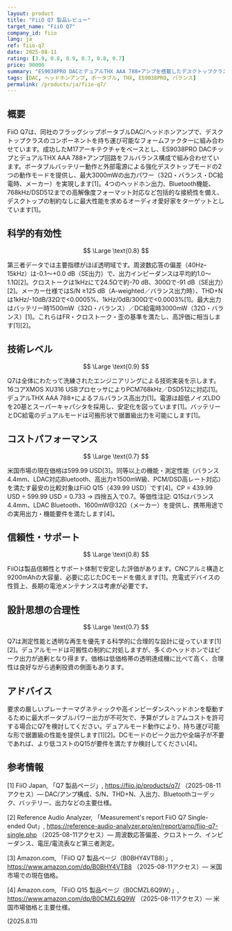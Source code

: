 ```yaml
---
layout: product
title: "FiiO Q7 製品レビュー"
target_name: "FiiO Q7"
company_id: fiio
lang: ja
ref: fiio-q7
date: 2025-08-11
rating: [3.9, 0.8, 0.9, 0.7, 0.8, 0.7]
price: 90000
summary: "ES9038PRO DACとデュアルTHX AAA 788+アンプを搭載したデスクトップクラスのポータブルDAC/アンプ。優れた技術性能を提供するが、プレミアム価格帯の製品。"
tags: [DAC, ヘッドホンアンプ, ポータブル, THX, ES9038PRO, バランス]
permalink: /products/ja/fiio-q7/
---
```


## 概要

FiiO Q7は、同社のフラッグシップポータブルDAC/ヘッドホンアンプで、デスクトップクラスのコンポーネントを持ち運び可能なフォームファクターに組み合わせています。成功したM17アーキテクチャをベースとし、ES9038PRO DACチップとデュアルTHX AAA 788+アンプ回路をフルバランス構成で組み合わせています。ポータブルバッテリー動作と外部電源による強化デスクトップモードの2つの動作モードを提供し、最大3000mWの出力パワー（32Ω・バランス・DC給電時、メーカー）を実現します[1]。4つのヘッドホン出力、Bluetooth機能、768kHz/DSD512までの高解像度フォーマット対応など包括的な接続性を備え、デスクトップの制約なしに最大性能を求めるオーディオ愛好家をターゲットとしています[1]。

## 科学的有効性

$$ \Large \text{0.8} $$

第三者データでは主要指標がほぼ透明域です。周波数応答の偏差（40Hz–15kHz）は-0.1〜+0.0 dB（SE出力）で、出力インピーダンスは平均約1.0〜1.1Ω[2]。クロストークは1kHzにて24.5Ωで約-70 dB、300Ωで-91 dB（SE出力）[2]。メーカー仕様ではS/N ≥125 dB（A-weighted／バランス出力時）、THD+Nは1kHz/-10dB/32Ωで<0.0005%、1kHz/0dB/300Ωで<0.0003%[1]。最大出力はバッテリー時1500mW（32Ω・バランス）／DC給電時3000mW（32Ω・バランス）[1]。これらはFR・クロストーク・歪の基準を満たし、高評価に相当します[1][2]。

## 技術レベル

$$ \Large \text{0.9} $$

Q7は全体にわたって洗練されたエンジニアリングによる技術実装を示します。16コアXMOS XU316 USBプロセッサによりPCM768kHz／DSD512に対応[1]。デュアルTHX AAA 788+によるフルバランス高出力[1]。電源は超低ノイズLDOを20基とスーパーキャパシタを採用し、安定化を図っています[1]。バッテリーとDC給電のデュアルモードは可搬形状で据置級出力を可能にします[1]。

## コストパフォーマンス

$$ \Large \text{0.7} $$

米国市場の現在価格は599.99 USD[3]。同等以上の機能・測定性能（バランス4.4mm、LDAC対応Bluetooth、高出力≥1500mW級、PCM/DSD高レート対応）を満たす最安の比較対象はFiiO Q15（439.99 USD）です[4]。CP = 439.99 USD ÷ 599.99 USD = 0.733 → 四捨五入で0.7。等価性注記: Q15はバランス4.4mm、LDAC Bluetooth、1600mW@32Ω（メーカー）を提供し、携帯用途での実用出力・機能要件を満たします[4]。

## 信頼性・サポート

$$ \Large \text{0.8} $$

FiiOは製品信頼性とサポート体制で安定した評価があります。CNCアルミ構造と9200mAhの大容量、必要に応じたDCモードを備えます[1]。充電式デバイスの性質上、長期の電池メンテナンスは考慮が必要です。

## 設計思想の合理性

$$ \Large \text{0.7} $$

Q7は測定性能と透明な再生を優先する科学的に合理的な設計に従っています[1][2]。デュアルモードは可搬性の制約に対処しますが、多くのヘッドホンではピーク出力が過剰となり得ます。価格は低価格帯の透明達成機に比べて高く、合理性は良好ながら過剰投資の側面もあります。

## アドバイス

要求の厳しいプレーナーマグネティックや高インピーダンスヘッドホンを駆動するために最大ポータブルパワー出力が不可欠で、予算がプレミアムコストを許可する場合にQ7を検討してください。デュアルモード動作により、持ち運び可能な形で据置級の性能を提供します[1][2]。DCモードのピーク出力や全端子が不要であれば、より低コストのQ15が要件を満たすか検討してください[4]。

## 参考情報

[1] FiiO Japan, 「Q7 製品ページ」, https://fiio.jp/products/q7/ （2025-08-11アクセス）— DAC/アンプ構成、S/N、THD+N、入出力、Bluetoothコーデック、バッテリー、出力などの主要仕様。

[2] Reference Audio Analyzer, 「Measurement's report FiiO Q7 Single-ended Out」, https://reference-audio-analyzer.pro/en/report/amp/fiio-q7-single.php （2025-08-11アクセス）— 周波数応答偏差、クロストーク、インピーダンス、電圧/電流表など第三者測定。

[3] Amazon.com, 「FiiO Q7 製品ページ（B0BHY4VTB8）」, https://www.amazon.com/dp/B0BHY4VTB8 （2025-08-11アクセス）— 米国市場での現在価格。

[4] Amazon.com, 「FiiO Q15 製品ページ（B0CMZL6Q9W）」, https://www.amazon.com/dp/B0CMZL6Q9W （2025-08-11アクセス）— 米国市場価格と主要仕様。

(2025.8.11)
